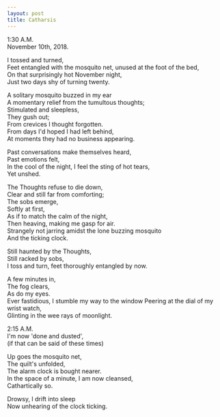 ```yaml
---
layout: post
title: Catharsis
---
```

1:30 A.M.               
November 10th, 2018.   


I tossed and turned,     
Feet entangled with the mosquito net, unused at the foot of the bed,    
On that surprisingly hot November night,    
Just two days shy of turning twenty.    
    
A solitary mosquito buzzed in my ear   
A momentary relief from the tumultous thoughts;  
Stimulated and sleepless,   
They gush out;  
From crevices I thought forgotten.  
From days I'd hoped I had left behind,  
At moments they had no business appearing.  

Past conversations make themselves heard,  
Past emotions felt,  
In the cool of the night, I feel the sting of hot tears,  
Yet unshed.  

The Thoughts refuse to die down,  
Clear and still far from comforting;  
The sobs emerge,   
Softly at first,   
As if to match the calm of the night,  
Then heaving, making me gasp for air.   
Strangely not jarring amidst the lone buzzing mosquito  
And the ticking clock.    

Still haunted by the Thoughts,  
Still racked by sobs,  
I toss and turn, feet thoroughly entangled by now.  

A few minutes in,  
The fog clears,  
As do my eyes.  
Ever fastidious, I stumble my way to the window 
Peering at the dial of my wrist watch,  
Glinting in the wee rays of moonlight.  

2:15 A.M.  
I'm now 'done and dusted',  
(if that can be said of these times) 

Up goes the mosquito net,  
The quilt's unfolded,  
The alarm clock is bought nearer.  
In the space of a minute, 
I am now cleansed,  
Cathartically so.  

Drowsy, I drift into sleep  
Now unhearing of the clock ticking.  

